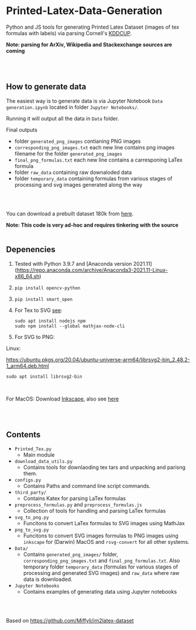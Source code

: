# Printed-Latex-Data-Generation

Python and JS tools for generating Printed Latex Dataset (images of tex formulas with labels) via parsing Cornell's [KDDCUP](https://www.cs.cornell.edu/home/kleinber/kddcup2003.pdf).


**Note: parsing for ArXiv, Wikipedia and Stackexchange sources are coming** 


<br />
<br />

## How to generate data
The easiest way is to generate data is via Jupyter Notebook `Data generation.ipynb` located in folder `Jupyter Notebooks/`.


Running it will output all the data in `Data` folder.

Final outputs
- folder `generated_png_images` contianing PNG images
- `corresponding_png_images.txt` each new line contains png images filename for the folder `generated_png_images`
- `final_png_formulas.txt` each new line contains a carresponing LaTex formula
- folder `raw_data` containing raw downaloded data
- folder `temporary_data` containing formulas from various stages of processing and svg images generated along the way

<br />
<br />


You can download a prebuilt dataset 180k from [here](https://zenodo.org/record/7480549#.Y6duWC2B30o).


**Note: This code is very ad-hoc and requires tinkering with the source**
<br />
<br />

## Depenencies
1. Tested with Python 3.9.7 and [Anaconda version 2021.11] (https://repo.anaconda.com/archive/Anaconda3-2021.11-Linux-x86_64.sh)
2. `pip install opencv-python`
3. `pip install smart_open`
4. For Tex to SVG [see](https://www.npmjs.com/package/tex2svg):

    `sudo apt install nodejs npm`\
    `sudo npm install --global mathjax-node-cli`
     

5. For SVG to PNG:


  Linux:
  
  
  https://ubuntu.pkgs.org/20.04/ubuntu-universe-arm64/librsvg2-bin_2.48.2-1_arm64.deb.html
  
  
  `sudo apt install librsvg2-bin`
  
  <br />

  For MacOS:
  Download [Inkscape](https://inkscape.org), also see [here](https://stackoverflow.com/questions/9853325/how-to-convert-a-svg-to-a-png-with-imagemagick) 
  
 


<br />
<br />

## Contents
- `Printed_Tex.py`
  - Main module 
- `download_data_utils.py`
  - Contains tools for downlaoding tex tars and unpacking and parisng them.
- `configs.py`
  - Contains Paths and command line script commands.
- `third_party/`
  - Contains Katex for parsing LaTex formulas
- `preprocess_formulas.py` and `preprocess_formulas.js`
  - Collection of tools for handling and parsing LaTex formulas
- `svg_to_png.py`
  - Funcitons to convert LaTex formulas to SVG images using MathJax
- `png_to_svg.py`
  - Funcitons to convert SVG images formulas to PNG images using `inkscape` for (Darwin) MacOS and `rsvg-convert` for all other systems. 
- `Data/`
  - Contains `generated_png_images/` folder, `corresponding_png_images.txt`  and `final_png_formulas.txt`. Also temporary folder `temporary_data` (formulas for various stages of processing and generated SVG images) and `raw_data` where raw data is downloaded.
- `Jupyter Notebooks`
  - Contains examples of generating data using Jupyter notebooks


<br />
<br />

Based on https://github.com/Miffyli/im2latex-dataset
